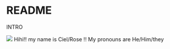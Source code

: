 # README
INTRO

<img src="(https://embed.pixiv.net/artwork.php?illust_id=105277798)">
Hihi!! my name is Ciel/Rose !!
My pronouns are He/Him/they
